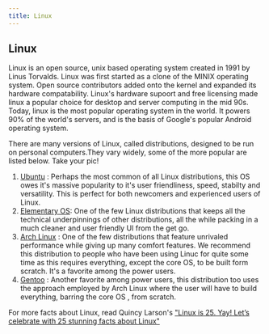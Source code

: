 ```yaml
---
title: Linux
---
```

## Linux

Linux is an open source, unix based operating system created in 1991 by Linus Torvalds.  Linux was first started as a clone of the MINIX operating system.  Open source contributors added onto the kernel and expanded its hardware compatability.  Linux's hardware supoort and free licensing made linux a popular choice for desktop and server computing in the mid 90s.  Today, linux is the most popular operating system in the world. It powers 90% of the world's servers, and is the basis of Google's popular Android operating system.

There are many versions of Linux, called distributions, designed to be run on personal computers.They vary widely, some of the more popular are listed below. Take your pic!

1. <a href= "https://www.ubuntu.com/" target='_blank' rel='nofollow'>Ubuntu</a> : Perhaps the most common of all Linux distributions, this OS owes it's massive popularity to it's user friendliness, speed, stabilty and versatility. This is perfect for both newcomers and experienced users of Linux.
2. <a href = "https://elementary.io/" target='_blank' rel='nofollow'>Elementary OS</a>: One of the few Linux distributions that keeps all the technical underpinnings of other distributions, all the while packing in a much cleaner and user friendly UI from the get go.
3. <a href="https://www.archlinux.org/" target='_blank' rel='nofollow'>Arch Linux</a> : One of the few distributions that feature unrivaled performance while giving up many comfort features. We recommend this distribution to people who have been using Linuc for quite some time as this requires everything, except the core OS, to be built form scratch. It's a favorite among the power users.
4. <a href="https://www.gentoo.org/" target='_blank' rel='nofollow'>Gentoo</a> : Another favorite among power users, this distribution too uses the approach employed by Arch Linux where the user will have to build everything, barring the core OS , from scratch.

For more facts about Linux, read Quincy Larson's <a href='https://medium.freecodecamp.org/linux-is-25-yay-lets-celebrate-with-25-rad-facts-about-linux-c8d8ac30076d' target='_blank' rel='nofollow'>"Linux is 25. Yay! Let’s celebrate with 25 stunning facts about Linux"</a>
